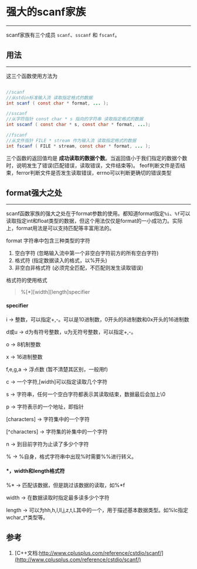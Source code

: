 # 强大的scanf家族

---

scanf家族有三个成员 `scanf`、`sscanf` 和 `fscanf`。

## 用法

---

这三个函数使用方法为

```java

//scanf
//从stdin标准输入流 读取指定格式的数据
int scanf ( const char * format, ... );

//sscanf
//从字符指针 const char * s 指向的字符串 读取指定格式的数据
int sscanf ( const char * s, const char * format, ...);

//fscanf
//从文件指针 FILE * stream 作为输入流 读取指定格式的数据
int fscanf ( FILE * stream, const char * format, ... );

```


三个函数的返回值均是 **成功读取的数据个数**。当返回值小于我们指定的数据个数时，说明发生了错误(匹配错误，读取错误，文件结束等)。
feof判断文件是否结束，ferror判断文件是否发生读取错误，errno可以判断更确切的错误类型

## format强大之处

---

scanf函数家族的强大之处在于format参数的使用。都知道format指定`%i`、`%f`可以读取指定int和float类型的数据，但这个用法仅仅是format的一小成功力。实际上，format用法是可以支持匹配等丰富用法的。

format 字符串中包含三种类型的字符

1. 空白字符 (忽略输入流中第一个非空白字符前方的所有空白字符)
2. 格式符 (指定数据读入的格式，以%开头)
3. 非空白非格式符 (必须完全匹配，不匹配则发生读取错误)

格式符的使用格式

> %[*][width][length]specifier

#### specifier

i -> 整数，可以指定+,-。可以是10进制数，0开头的8进制数和0x开头的16进制数

d或u -> d为有符号整数，u为无符号整数，可以指定+,-。

o -> 8机制整数

x -> 16进制整数

f,e,g,a -> 浮点数 (暂不清楚其区别，一般用f)

c -> 一个字符,[width]可以指定读取几个字符

s ->  字符串，任何一个空白字符都表示其读取结束，数据最后会加上\0

p -> 字符表示的一个地址，即指针

[characters] -> 字符集中的一个字符

[^characters] -> 字符集的补集中的一个字符

n -> 到目前字符为止读了多少个字符

% -> %自身，格式字符串中出现%时需要%%进行转义。

#### *，width和length格式符


 %* -> 匹配该数据，但是跳过该数据的读取，如%*f


width -> 在数据读取时指定最多读多少个字符

length -> 可以为hh,h,l,ll,j,z,t,L其中的一个，用于描述基本数据类型。如%lc指定 wchar_t*类型等。


## 参考

1. [C++文档:http://www.cplusplus.com/reference/cstdio/scanf/](http://www.cplusplus.com/reference/cstdio/scanf/)